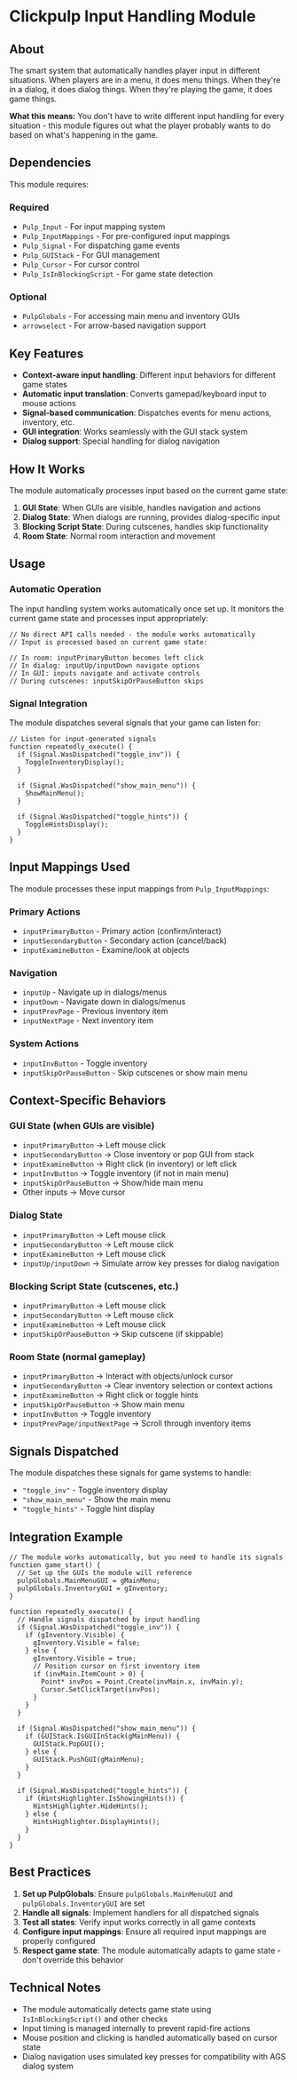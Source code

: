 # Clickpulp Input Handling Module

## About

The smart system that automatically handles player input in different situations. When players are in a menu, it does menu things. When they're in a dialog, it does dialog things. When they're playing the game, it does game things.

**What this means:** You don't have to write different input handling for every situation - this module figures out what the player probably wants to do based on what's happening in the game.

## Dependencies

This module requires:

### Required

* `Pulp_Input` - For input mapping system
* `Pulp_InputMappings` - For pre-configured input mappings
* `Pulp_Signal` - For dispatching game events
* `Pulp_GUIStack` - For GUI management
* `Pulp_Cursor` - For cursor control
* `Pulp_IsInBlockingScript` - For game state detection

### Optional

* `PulpGlobals` - For accessing main menu and inventory GUIs
* `arrowselect` - For arrow-based navigation support

## Key Features

* **Context-aware input handling**: Different input behaviors for different game states
* **Automatic input translation**: Converts gamepad/keyboard input to mouse actions
* **Signal-based communication**: Dispatches events for menu actions, inventory, etc.
* **GUI integration**: Works seamlessly with the GUI stack system
* **Dialog support**: Special handling for dialog navigation

## How It Works

The module automatically processes input based on the current game state:

1. **GUI State**: When GUIs are visible, handles navigation and actions
2. **Dialog State**: When dialogs are running, provides dialog-specific input
3. **Blocking Script State**: During cutscenes, handles skip functionality
4. **Room State**: Normal room interaction and movement

## Usage

### Automatic Operation

The input handling system works automatically once set up. It monitors the current game state and processes input appropriately:

```agscript
// No direct API calls needed - the module works automatically
// Input is processed based on current game state:

// In room: inputPrimaryButton becomes left click
// In dialog: inputUp/inputDown navigate options
// In GUI: inputs navigate and activate controls
// During cutscenes: inputSkipOrPauseButton skips
```

### Signal Integration

The module dispatches several signals that your game can listen for:

```agscript
// Listen for input-generated signals
function repeatedly_execute() {
  if (Signal.WasDispatched("toggle_inv")) {
    ToggleInventoryDisplay();
  }
  
  if (Signal.WasDispatched("show_main_menu")) {
    ShowMainMenu();
  }
  
  if (Signal.WasDispatched("toggle_hints")) {
    ToggleHintsDisplay();
  }
}
```

## Input Mappings Used

The module processes these input mappings from `Pulp_InputMappings`:

### Primary Actions

* `inputPrimaryButton` - Primary action (confirm/interact)
* `inputSecondaryButton` - Secondary action (cancel/back)
* `inputExamineButton` - Examine/look at objects

### Navigation

* `inputUp` - Navigate up in dialogs/menus
* `inputDown` - Navigate down in dialogs/menus
* `inputPrevPage` - Previous inventory item
* `inputNextPage` - Next inventory item

### System Actions

* `inputInvButton` - Toggle inventory
* `inputSkipOrPauseButton` - Skip cutscenes or show main menu

## Context-Specific Behaviors

### GUI State (when GUIs are visible)

* `inputPrimaryButton` → Left mouse click
* `inputSecondaryButton` → Close inventory or pop GUI from stack
* `inputExamineButton` → Right click (in inventory) or left click
* `inputInvButton` → Toggle inventory (if not in main menu)
* `inputSkipOrPauseButton` → Show/hide main menu
* Other inputs → Move cursor

### Dialog State

* `inputPrimaryButton` → Left mouse click
* `inputSecondaryButton` → Left mouse click  
* `inputExamineButton` → Left mouse click
* `inputUp/inputDown` → Simulate arrow key presses for dialog navigation

### Blocking Script State (cutscenes, etc.)

* `inputPrimaryButton` → Left mouse click
* `inputSecondaryButton` → Left mouse click
* `inputExamineButton` → Left mouse click
* `inputSkipOrPauseButton` → Skip cutscene (if skippable)

### Room State (normal gameplay)

* `inputPrimaryButton` → Interact with objects/unlock cursor
* `inputSecondaryButton` → Clear inventory selection or context actions
* `inputExamineButton` → Right click or toggle hints
* `inputSkipOrPauseButton` → Show main menu
* `inputInvButton` → Toggle inventory
* `inputPrevPage/inputNextPage` → Scroll through inventory items

## Signals Dispatched

The module dispatches these signals for game systems to handle:

* `"toggle_inv"` - Toggle inventory display
* `"show_main_menu"` - Show the main menu
* `"toggle_hints"` - Toggle hint display

## Integration Example

```agscript
// The module works automatically, but you need to handle its signals
function game_start() {
  // Set up the GUIs the module will reference
  pulpGlobals.MainMenuGUI = gMainMenu;
  pulpGlobals.InventoryGUI = gInventory;
}

function repeatedly_execute() {
  // Handle signals dispatched by input handling
  if (Signal.WasDispatched("toggle_inv")) {
    if (gInventory.Visible) {
      gInventory.Visible = false;
    } else {
      gInventory.Visible = true;
      // Position cursor on first inventory item
      if (invMain.ItemCount > 0) {
        Point* invPos = Point.Create(invMain.x, invMain.y);
        Cursor.SetClickTarget(invPos);
      }
    }
  }
  
  if (Signal.WasDispatched("show_main_menu")) {
    if (GUIStack.IsGUIInStack(gMainMenu)) {
      GUIStack.PopGUI();
    } else {
      GUIStack.PushGUI(gMainMenu);
    }
  }
  
  if (Signal.WasDispatched("toggle_hints")) {
    if (HintsHighlighter.IsShowingHints()) {
      HintsHighlighter.HideHints();
    } else {
      HintsHighlighter.DisplayHints();
    }
  }
}
```

## Best Practices

1. **Set up PulpGlobals**: Ensure `pulpGlobals.MainMenuGUI` and `pulpGlobals.InventoryGUI` are set
2. **Handle all signals**: Implement handlers for all dispatched signals
3. **Test all states**: Verify input works correctly in all game contexts
4. **Configure input mappings**: Ensure all required input mappings are properly configured
5. **Respect game state**: The module automatically adapts to game state - don't override this behavior

## Technical Notes

* The module automatically detects game state using `IsInBlockingScript()` and other checks
* Input timing is managed internally to prevent rapid-fire actions
* Mouse position and clicking is handled automatically based on cursor state
* Dialog navigation uses simulated key presses for compatibility with AGS dialog system
